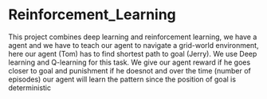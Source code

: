 # Reinforcement_Learning

This project combines deep learning and reinforcement learning, we have a agent and we have to teach our agent to navigate a grid-world environment, here our agent (Tom) has to find shortest path to goal (Jerry). We use Deep learning and Q-learning for this task. We give our agent reward if he goes closer to goal and punishment if he doesnot and over the time (number of episodes) our agent will learn the pattern since the position of goal is deterministic
